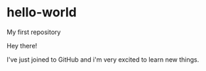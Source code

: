 # hello-world
My first repository

Hey there!

I've just joined to GitHub and i'm very excited to learn new things.
